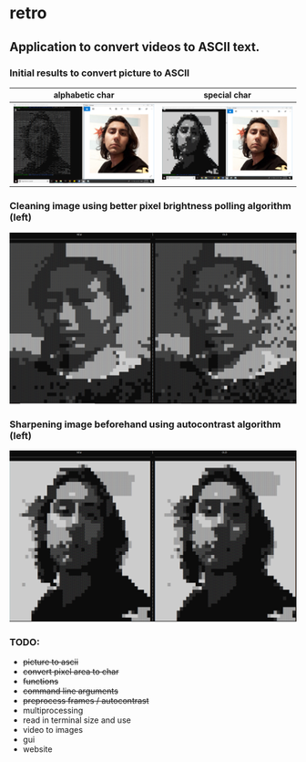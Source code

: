 # retro

## Application to convert videos to ASCII text.

### Initial results to convert picture to ASCII

alphabetic char            |  special char
:-------------------------:|:-------------------------:
![](samples/alpha.png)              |  ![](samples/special.png)

### Cleaning image using better pixel brightness polling algorithm (left)

![](samples/polling.png)


### Sharpening image beforehand using autocontrast algorithm (left)

![](samples/autocontrast.PNG)

### TODO:
- ~~picture to ascii~~
- ~~convert pixel area to char~~
- ~~functions~~
- ~~command line arguments~~
- ~~preprocess frames / autocontrast~~
- multiprocessing
- read in terminal size and use
- video to images
- gui
- website
